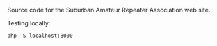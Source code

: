 Source code for the Suburban Amateur Repeater Association web site.

Testing locally:

```php -S localhost:8000```